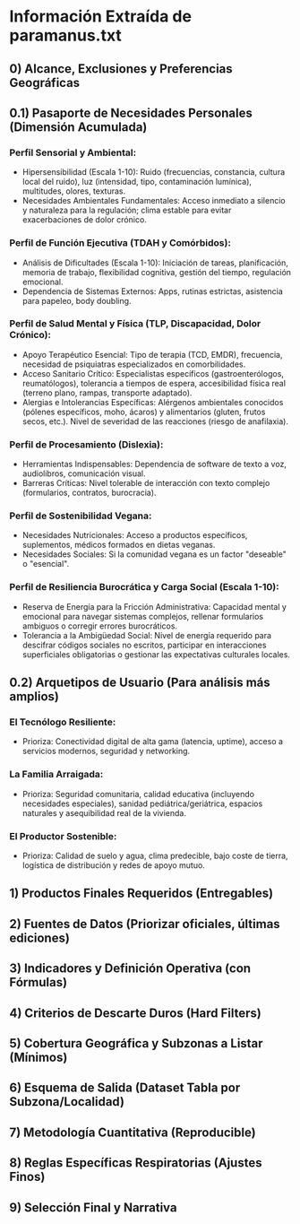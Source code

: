 # Información Extraída de paramanus.txt

## 0) Alcance, Exclusiones y Preferencias Geográficas

## 0.1) Pasaporte de Necesidades Personales (Dimensión Acumulada)

### Perfil Sensorial y Ambiental:
- Hipersensibilidad (Escala 1-10): Ruido (frecuencias, constancia, cultura local del ruido), luz (intensidad, tipo, contaminación lumínica), multitudes, olores, texturas.
- Necesidades Ambientales Fundamentales: Acceso inmediato a silencio y naturaleza para la regulación; clima estable para evitar exacerbaciones de dolor crónico.

### Perfil de Función Ejecutiva (TDAH y Comórbidos):
- Análisis de Dificultades (Escala 1-10): Iniciación de tareas, planificación, memoria de trabajo, flexibilidad cognitiva, gestión del tiempo, regulación emocional.
- Dependencia de Sistemas Externos: Apps, rutinas estrictas, asistencia para papeleo, body doubling.

### Perfil de Salud Mental y Física (TLP, Discapacidad, Dolor Crónico):
- Apoyo Terapéutico Esencial: Tipo de terapia (TCD, EMDR), frecuencia, necesidad de psiquiatras especializados en comorbilidades.
- Acceso Sanitario Crítico: Especialistas específicos (gastroenterólogos, reumatólogos), tolerancia a tiempos de espera, accesibilidad física real (terreno plano, rampas, transporte adaptado).
- Alergias e Intolerancias Específicas: Alérgenos ambientales conocidos (pólenes específicos, moho, ácaros) y alimentarios (gluten, frutos secos, etc.). Nivel de severidad de las reacciones (riesgo de anafilaxia).

### Perfil de Procesamiento (Dislexia):
- Herramientas Indispensables: Dependencia de software de texto a voz, audiolibros, comunicación visual.
- Barreras Críticas: Nivel tolerable de interacción con texto complejo (formularios, contratos, burocracia).

### Perfil de Sostenibilidad Vegana:
- Necesidades Nutricionales: Acceso a productos específicos, suplementos, médicos formados en dietas veganas.
- Necesidades Sociales: Si la comunidad vegana es un factor "deseable" o "esencial".

### Perfil de Resiliencia Burocrática y Carga Social (Escala 1-10):
- Reserva de Energía para la Fricción Administrativa: Capacidad mental y emocional para navegar sistemas complejos, rellenar formularios ambiguos o corregir errores burocráticos.
- Tolerancia a la Ambigüedad Social: Nivel de energía requerido para descifrar códigos sociales no escritos, participar en interacciones superficiales obligatorias o gestionar las expectativas culturales locales.

## 0.2) Arquetipos de Usuario (Para análisis más amplios)

### El Tecnólogo Resiliente:
- Prioriza: Conectividad digital de alta gama (latencia, uptime), acceso a servicios modernos, seguridad y networking.

### La Familia Arraigada:
- Prioriza: Seguridad comunitaria, calidad educativa (incluyendo necesidades especiales), sanidad pediátrica/geriátrica, espacios naturales y asequibilidad real de la vivienda.

### El Productor Sostenible:
- Prioriza: Calidad de suelo y agua, clima predecible, bajo coste de tierra, logística de distribución y redes de apoyo mutuo.

## 1) Productos Finales Requeridos (Entregables)

## 2) Fuentes de Datos (Priorizar oficiales, últimas ediciones)

## 3) Indicadores y Definición Operativa (con Fórmulas)

## 4) Criterios de Descarte Duros (Hard Filters)

## 5) Cobertura Geográfica y Subzonas a Listar (Mínimos)

## 6) Esquema de Salida (Dataset Tabla por Subzona/Localidad)

## 7) Metodología Cuantitativa (Reproducible)

## 8) Reglas Específicas Respiratorias (Ajustes Finos)

## 9) Selección Final y Narrativa


